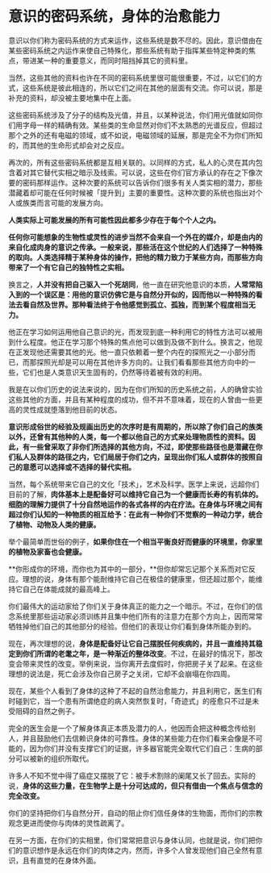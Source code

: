 # 意识的密码系统，身体的治愈能力

意识以你们称为密码系统的方式来运作，这些系统是数不尽的。因此，意识借由在某些密码系统之内运作来使自己特殊化，那些系统有助于指挥某些特定种类的焦点，带进某一种的重要意义，而同时阻挡掉其它的资料里。

当然，这些其他的资料也许在不同的密码系统里很可能很重要，不过，以它们的方式，这些系统是彼此相连的，所以它们之间在其他的层面有交流。你可以说，那是补充的资料，却没被主要地集中在上面。

这些密码系统涉及了分子的结构及光值，并且，以某种说法，你们用光值就如同你们用字母一样的精确有效。某些类的生命显然对你们不太熟悉的光谱反应，但超过那个之外的还有电磁的领域，或不如说，电磁领域的延展，那是完全不为你们所知的，而其他的生命形式却会对之反应。

再次的，所有这些密码系统都是互相关联的。以同样的方式，私人的心灵在其内包含着对其它替代实相之暗示及线索。可以说，这些在你们官方承认的存在之下像次要的密码那样运作。这种次要的系统可以告诉你们很多有关人类实相的潜力，那些潜藏着却可能在任何时候被「提升到」主要的重要性。这种次要的系统也指出对个人或族类而言可能的发展方向。

**人类实际上可能发展的所有可能性因此都多少存在于每个个人之内。**

**任何你可能想象的生物性或灵性的进步当然不会来自一个外在的媒介，却是由内的来自化成肉身的意识之传承。一般来说，那些活在这个世纪的人们选择了一种特殊的取向。人类选择精于某种身体的操作，把他的精力致力于某些方向，而那些方向带来了一个有它自己的独特性之实相。**

换言之，**人并没有把自己驱入一个死胡同**，他一直在研究他意识的本质，**人常常陷入到的一个误区是：用他的意识仿佛它是与自然分开似的，因而他以一种特殊的看法去看自然及世界。那种看法终于令他感觉到孤立、孤独，而到某个程度相当无力。**

他正在学习如何运用他自己意识的光，而发现到底一种利用它的特性方法可以被用到什么程度。他正在学习那个特殊的焦点他可以做到及做不到什么。换言之，他现在正发现他还需要其他的光。他一直只依赖着一整个内在的探照光之一小部分而已，而那探照光却是可以用在其他许多方向的。让我们看看那些其他方向中的一些，它们也是人类意识天生固有的，仍然等待着被有效的利用。

我是在以你们历史的说法来说的，因为在你们所知的历史系统之前，人的确曾实验这些其他的方面，并且有某种程度的成功，但不并不意味着，现在的人曾由一些更高的灵性成就堕落到他目前的状态。

**意识形成俗世的经验及规画出历史的次序时是有周期的，所以除了你们自己的族类以外，还曾有其他种的人类，每一个都以他自己的方式来处理物质性的资料。因此，有一些曾采取了非你们所选择的其他方向，不过，即使那些路径也是潜藏在你们私人及群体的路径之内，它们局居于你们之内，呈现出你们私人或群体的按照自己的意愿可以选择或不选择的替代实相。**

当然，每个系统带来它自己的文化「技术」，艺术及科学。医学上来说，远超你们目前的了解，**肉体基本上是配备好可以维持它自己为一个健康而长寿的有机体的。细胞的理解力提供了十分自然地运作的各式各样的内在疗法。在身体与环境之间有超过你们认知的一种物质的相互给予：在此有一种你们不觉察的一种动力学，统合了植物、动物及人类的健康。**

举个最简单而世俗的例子，**如果你住在一个相当平衡良好而健康的环境里，你家里的植物及家畜也会健康。**

**你形成你的环境，而你也为其中的一部分，**但你却常忘记那个关系而对它反应。理想的说，身体有那个能耐维持它自己在极佳的健康里，但还超过那个，能维持它自己在体能成就的最高峰上。

你们最伟大的运动家给了你们关于身体真正的能力之一个暗示。不过，在你们的信念系统里那些运动家必须训练并且集中他们所有的注意力在那个方向上，因而常常牺牲掉他们自己的其他部分的经验。但他们的表现让你们看到身体所能办到的。

现在，再次理想的说，**身体是配备好让它自己摆脱任何疾病的，并且一直维持其稳定到你们所谓的老耄之年，是一种渐近的整体改变**。不过，在最好的情况下，那改变会带来灵性的改变。举例来说，当你离开去度假时，你把房子关了起来。在这些理想的说法是，死亡会涉及你自己房子之关闭，它却不会崩塌在你四周。

现在，某些个人看到了身体的这种了不起的自然治愈能力，并且利用它，医生们有时碰到它，当一个患有所谓绝症的病人突然恢复时，「奇迹式」的痊愈只不过是未受阻碍的自然之例子。

完全的医生会是一个了解身体真正本质及潜力的人，他因而会把这种概念传给别人，并且鼓励他们去信赖识身体的可靠性。身体的某些能力在你们看来会像是不可能的，因为你们并没有支撑它们的证据，许多器官能完全取代它们自己：生病的部分可以被新的组织所取代。

许多人不知不觉中得了癌症又摆脱了它：被手术割除的阑尾又长了回去。实际的说，**身体的这些力量，在生物学上是十分可达成的，但只有借由一个焦点与信念的完全改变。**

你们的坚持把你们与自然分开，自动的阻止你们信任身体的生物面，而你们的宗教观念更进而使你与肉体的灵性疏离了。

在另一方面，在你们的实相里，你们常常把意识与身体认同，也就是说，你们把你们的意识想作是永远在你们的肉体之内，然而，许多个人曾发现他们自己全然有意识，且有直觉的在身体外面。



